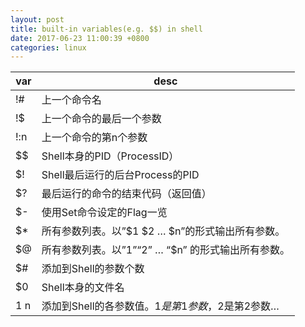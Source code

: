 ```yaml
---
layout: post
title: built-in variables(e.g. $$) in shell
date: 2017-06-23 11:00:39 +0800
categories: linux
---
```


| var    | desc                                                  |
|--------|-------------------------------------------------------|
| !#     | 上一个命令名                                          |
| !$     | 上一个命令的最后一个参数                              |
| !:n    | 上一个命令的第n个参数                                 |
| $$     | Shell本身的PID（ProcessID）                           |
| $!     | Shell最后运行的后台Process的PID                       |
| $?     | 最后运行的命令的结束代码（返回值）                    |
| $-     | 使用Set命令设定的Flag一览                             |
| $\*     | 所有参数列表。以”$1 $2 … $n”的形式输出所有参数。      |
| $@     | 所有参数列表。以”$1” “$2” … “$n” 的形式输出所有参数。 |
| $#     | 添加到Shell的参数个数                                 |
| $0     | Shell本身的文件名                                     |
| $1~$n | 添加到Shell的各参数值。$1是第1参数，$2是第2参数… |
